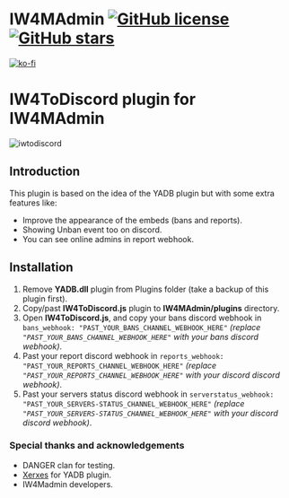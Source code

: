 # IW4MAdmin [![GitHub license](https://img.shields.io/github/license/RaidMax/IW4M-Admin)](https://github.com/RaidMax/IW4M-Admin/blob/2.4-pr/LICENSE) [![GitHub stars](https://img.shields.io/github/stars/RaidMax/IW4M-Admin)](https://github.com/RaidMax/IW4M-Admin/stargazers)  
[![ko-fi](https://www.ko-fi.com/img/githubbutton_sm.svg)](https://ko-fi.com/J3J821KUJ)

# IW4ToDiscord plugin for IW4MAdmin
![iwtodiscord](https://i.ibb.co/q9qrBn6/pjimage-2-1.jpg)
## Introduction
This plugin is based on the idea of the YADB plugin but with some extra features like:
- Improve the appearance of the embeds (bans and reports).
- Showing Unban event too on discord.
- You can see online admins in report webhook.

## Installation
1. Remove **YADB.dll** plugin from Plugins folder (take a backup of this plugin first).
2. Copy/past **IW4ToDiscord.js** plugin to __IW4MAdmin/plugins__ directory.
3. Open **IW4ToDiscord.js**, and copy your bans discord webhook in `bans_webhook: "PAST_YOUR_BANS_CHANNEL_WEBHOOK_HERE"` *(replace `"PAST_YOUR_BANS_CHANNEL_WEBHOOK_HERE"` with your bans discord webhook)*.
4. Past your report discord webhook in `reports_webhook: "PAST_YOUR_REPORTS_CHANNEL_WEBHOOK_HERE"` *(replace `"PAST_YOUR_REPORTS_CHANNEL_WEBHOOK_HERE"` with your discord discord webhook)*.
5. Past your servers status discord webhook in `serverstatus_webhook: "PAST_YOUR_SERVERS-STATUS_CHANNEL_WEBHOOK_HERE"` *(replace `"PAST_YOUR_SERVERS-STATUS_CHANNEL_WEBHOOK_HERE"` with your discord discord webhook)*.

### Special thanks and acknowledgements
- DANGER clan for testing.
- [Xerxes](https://github.com/xerxes-at) for YADB plugin.
- IW4Madmin developers.
